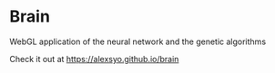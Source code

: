 # Brain

WebGL application of the neural network and the genetic algorithms

Check it out at https://alexsyo.github.io/brain